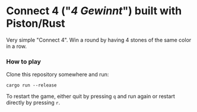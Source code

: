 # Connect 4 ("_4 Gewinnt_") built with Piston/Rust

Very simple "Connect 4". Win a round by having 4 stones of the same color in a row.

### How to play
Clone this repository somewhere and run:
```
cargo run --release
```
To restart the game, either quit by pressing `q` and run again or restart directly by pressing `r`.